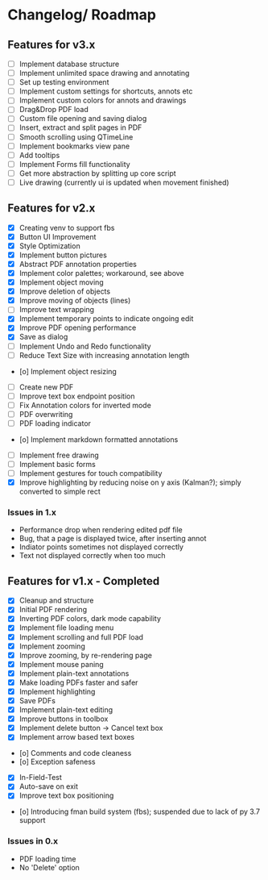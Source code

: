 # Changelog/ Roadmap

## Features for v3.x

- [ ] Implement database structure
- [ ] Implement unlimited space drawing and annotating
- [ ] Set up testing environment
- [ ] Implement custom settings for shortcuts, annots etc
- [ ] Implement custom colors for annots and drawings
- [ ] Drag&Drop PDF load
- [ ] Custom file opening and saving dialog
- [ ] Insert, extract and split pages in PDF
- [ ] Smooth scrolling using QTimeLine
- [ ] Implement bookmarks view pane
- [ ] Add tooltips
- [ ] Implement Forms fill functionality
- [ ] Get more abstraction by splitting up core script
- [ ] Live drawing (currently ui is updated when movement finished)

## Features for v2.x

- [x] Creating venv to support fbs
- [x] Button UI Improvement
- [x] Style Optimization
- [x] Implement button pictures
- [x] Abstract PDF annotation properties
- [x] Implement color palettes; workaround, see above
- [x] Implement object moving
- [x] Improve deletion of objects
- [x] Improve moving of objects (lines)
- [ ] Improve text wrapping
- [x] Implement temporary points to indicate ongoing edit
- [x] Improve PDF opening performance
- [x] Save as dialog
- [ ] Implement Undo and Redo functionality
- [ ] Reduce Text Size with increasing annotation length
- [o] Implement object resizing
- [ ] Create new PDF
- [ ] Improve text box endpoint position
- [ ] Fix Annotation colors for inverted mode
- [ ] PDF overwriting
- [ ] PDF loading indicator
- [o] Implement markdown formatted annotations
- [ ] Implement free drawing
- [ ] Implement basic forms
- [ ] Implement gestures for touch compatibility
- [x] Improve highlighting by reducing noise on y axis (Kalman?); simply converted to simple rect

### Issues in 1.x

- Performance drop when rendering edited pdf file
- Bug, that a page is displayed twice, after inserting annot
- Indiator points sometimes not displayed correctly
- Text not displayed correctly when too much

## Features for v1.x - Completed

- [x] Cleanup and structure
- [x] Initial PDF rendering
- [x] Inverting PDF colors, dark mode capability
- [x] Implement file loading menu
- [x] Implement scrolling and full PDF load
- [x] Implement zooming
- [x] Improve zooming, by re-rendering page
- [x] Implement mouse paning
- [x] Implement plain-text annotations
- [x] Make loading PDFs faster and safer
- [x] Implement highlighting
- [x] Save PDFs
- [x] Implement plain-text editing
- [x] Improve buttons in toolbox
- [x] Implement delete button -> Cancel text box
- [x] Implement arrow based text boxes
- [o] Comments and code cleaness
- [o] Exception safeness
- [x] In-Field-Test
- [x] Auto-save on exit
- [x] Improve text box positioning
- [o] Introducing fman build system (fbs); suspended due to lack of py 3.7 support

### Issues in 0.x

- PDF loading time
- No 'Delete' option